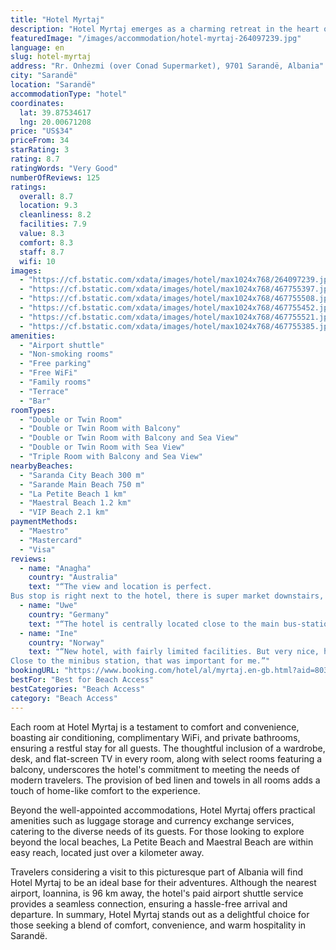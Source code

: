 ```yaml
---
title: "Hotel Myrtaj"
description: "Hotel Myrtaj emerges as a charming retreat in the heart of Sarandë, located conveniently within a stone's throw from Saranda City Beach and a brief stroll from Sarande Main Beach."
featuredImage: "/images/accommodation/hotel-myrtaj-264097239.jpg"
language: en
slug: hotel-myrtaj
address: "Rr. Onhezmi (over Conad Supermarket), 9701 Sarandë, Albania"
city: "Sarandë"
location: "Sarandë"
accommodationType: "hotel"
coordinates:
  lat: 39.87534617
  lng: 20.00671208
price: "US$34"
priceFrom: 34
starRating: 3
rating: 8.7
ratingWords: "Very Good"
numberOfReviews: 125
ratings:
  overall: 8.7
  location: 9.3
  cleanliness: 8.2
  facilities: 7.9
  value: 8.3
  comfort: 8.3
  staff: 8.7
  wifi: 10
images:
  - "https://cf.bstatic.com/xdata/images/hotel/max1024x768/264097239.jpg?k=9c0b6ad40a30f9c80eccaa326336f36259f5f5b6c5edf6ca1f16a297f8c76490&o=&hp=1"
  - "https://cf.bstatic.com/xdata/images/hotel/max1024x768/467755397.jpg?k=535e14bdf9f6871752891d466b8d8c945129b297756e600e84cccd376d892bad&o=&hp=1"
  - "https://cf.bstatic.com/xdata/images/hotel/max1024x768/467755508.jpg?k=60b26144d4f5e404a2f30a93e51578be9c95af013d7c8e86774a3c20a9b76bac&o=&hp=1"
  - "https://cf.bstatic.com/xdata/images/hotel/max1024x768/467755452.jpg?k=1e11d59910cc58309bee6f07a61d77c864b8baa87c991098e3e305e4d0dc7923&o=&hp=1"
  - "https://cf.bstatic.com/xdata/images/hotel/max1024x768/467755521.jpg?k=3b800bc0865085d17c6ae4f7be7cb701ec212141706eb4c6da004aab6326ad36&o=&hp=1"
  - "https://cf.bstatic.com/xdata/images/hotel/max1024x768/467755385.jpg?k=fad292f43741eb220657534e5ad92b877956bbf3c71ab37a7552b878cb11b1de&o=&hp=1"
amenities:
  - "Airport shuttle"
  - "Non-smoking rooms"
  - "Free parking"
  - "Free WiFi"
  - "Family rooms"
  - "Terrace"
  - "Bar"
roomTypes:
  - "Double or Twin Room"
  - "Double or Twin Room with Balcony"
  - "Double or Twin Room with Balcony and Sea View"
  - "Double or Twin Room with Sea View"
  - "Triple Room with Balcony and Sea View"
nearbyBeaches:
  - "Saranda City Beach 300 m"
  - "Sarande Main Beach 750 m"
  - "La Petite Beach 1 km"
  - "Maestral Beach 1.2 km"
  - "VIP Beach 2.1 km"
paymentMethods:
  - "Maestro"
  - "Mastercard"
  - "Visa"
reviews:
  - name: "Anagha"
    country: "Australia"
    text: "“The view and location is perfect.
Bus stop is right next to the hotel, there is super market downstairs, marina is right in front and port is walkable distance. Room was spacious and clean. Staff was helpful.”"
  - name: "Uwe"
    country: "Germany"
    text: "“The hotel is centrally located close to the main bus-station (one minute) and within five minutes walk you can reach the corniche. Our room was on the first floor above a supermarket with two balconies overlooking a little park towards the sea....”"
  - name: "Ine"
    country: "Norway"
    text: "“New hotel, with fairly limited facilities. But very nice, high quality work with tiles and everything.
Close to the minibus station, that was important for me.”"
bookingURL: "https://www.booking.com/hotel/al/myrtaj.en-gb.html?aid=8035640"
bestFor: "Best for Beach Access"
bestCategories: "Beach Access"
category: "Beach Access"
---
```


Each room at Hotel Myrtaj is a testament to comfort and convenience, boasting air conditioning, complimentary WiFi, and private bathrooms, ensuring a restful stay for all guests. The thoughtful inclusion of a wardrobe, desk, and flat-screen TV in every room, along with select rooms featuring a balcony, underscores the hotel's commitment to meeting the needs of modern travelers. The provision of bed linen and towels in all rooms adds a touch of home-like comfort to the experience.

Beyond the well-appointed accommodations, Hotel Myrtaj offers practical amenities such as luggage storage and currency exchange services, catering to the diverse needs of its guests. For those looking to explore beyond the local beaches, La Petite Beach and Maestral Beach are within easy reach, located just over a kilometer away.

Travelers considering a visit to this picturesque part of Albania will find Hotel Myrtaj to be an ideal base for their adventures. Although the nearest airport, Ioannina, is 96 km away, the hotel's paid airport shuttle service provides a seamless connection, ensuring a hassle-free arrival and departure. In summary, Hotel Myrtaj stands out as a delightful choice for those seeking a blend of comfort, convenience, and warm hospitality in Sarandë.